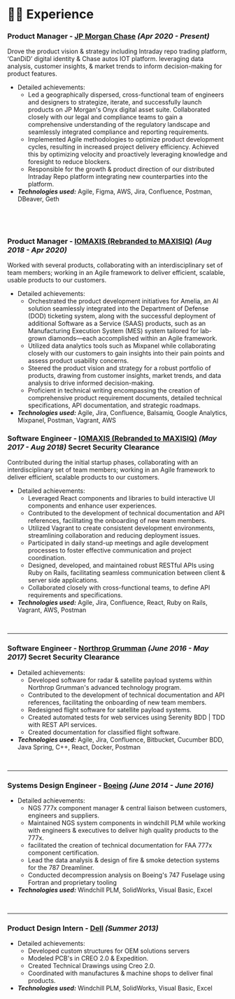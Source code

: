# 👨‍💻 Experience

### Product Manager - [JP Morgan Chase](https://www.jpmorganchase.com/) _(Apr 2020 - Present)_

Drove the product vision & strategy including Intraday repo trading platform, ‘CanDiD’ digital identity & Chase autos IOT platform. leveraging data analysis, customer insights, & market trends to inform decision-making for product features.
- Detailed achievements:
  - Led a geographically dispersed, cross-functional team of engineers and designers to strategize, iterate, and successfully launch products on JP Morgan's Onyx digital asset suite. Collaborated closely with our legal and compliance teams to gain a comprehensive understanding of the regulatory landscape and seamlessly integrated compliance and reporting requirements.
  - Implemented Agile methodologies to optimize product development cycles, resulting in increased project delivery efficiency. Achieved this by optimizing velocity and proactively leveraging knowledge and foresight to reduce blockers.
  - Responsible for the growth & product direction of our distributed Intraday Repo platform integrating new counterparties into the platform.
- _**Technologies used:**_ Agile, Figma, AWS, Jira, Confluence, Postman, DBeaver, Geth

&nbsp;
---

### Product Manager - [IOMAXIS (Rebranded to MAXISIQ)](https://www.iomaxis.com/) _(Aug 2018 - Apr 2020)_ 

Worked with several products, collaborating with an interdisciplinary set of team members; working in an Agile framework to deliver efficient, scalable, usable products to our customers.
- Detailed achievements:
  - Orchestrated the product development initiatives for Amelia, an AI solution seamlessly integrated into the Department of Defense (DOD) ticketing system, along with the successful deployment of additional Software as a Service (SAAS) products, such as an Manufacturing Execution System (MES) system tailored for lab-grown diamonds—each accomplished within an Agile framework.
  - Utilized data analytics tools such as Mixpanel while collaborating closely with our customers to gain insights into their pain points and assess product usability concerns.
  - Steered the product vision and strategy for a robust portfolio of products, drawing from customer insights, market trends, and data analysis to drive informed decision-making.
  - Proficient in technical writing encompassing the creation of comprehensive product requirement documents, detailed technical specifications, API documentation, and strategic roadmaps.
- _**Technologies used:**_ Agile, Jira, Confluence, Balsamiq, Google Analytics, Mixpanel, Postman, Vagrant, AWS

### Software Engineer - [IOMAXIS (Rebranded to MAXISIQ)](https://www.iomaxis.com/) _(May 2017 - Aug 2018)_ Secret Security Clearance

Contributed during the initial startup phases, collaborating with an interdisciplinary set of team members; working in an Agile framework to deliver efficient, scalable products to our customers.
- Detailed achievements:
  - Leveraged React components and libraries to build interactive UI components and enhance user experiences.
  - Contributed to the development of technical documentation and API references, facilitating the onboarding of new team members.
  - Utilized Vagrant to create consistent development environments, streamlining collaboration and reducing deployment issues.
  - Participated in daily stand-up meetings and agile development processes to foster effective communication and project coordination.
  - Designed, developed, and maintained robust RESTful APIs using Ruby on Rails, facilitating seamless communication between client & server side applications.
  - Collaborated closely with cross-functional teams, to define API requirements and specifications.
- _**Technologies used:**_ Agile, Jira, Confluence, React, Ruby on Rails, Vagrant, AWS, Postman

&nbsp;

---
### Software Engineer - [Northrop Grumman](https://www.northropgrumman.com/) _(June 2016 - May 2017)_ Secret Security Clearance

- Detailed achievements:
  - Developed software for radar & satellite payload systems within Northrop Grumman's advanced technology program.
  - Contributed to the development of technical documentation and API references, facilitating the onboarding of new team members.
  - Redesigned flight software for satellite payload systems.
  - Created automated tests for web services using Serenity BDD | TDD with REST API services.
  - Created documentation for classified flight software.
- _**Technologies used:**_ Agile, Jira, Confluence, Bitbucket, Cucumber BDD, Java Spring, C++, React, Docker, Postman

&nbsp;

---

### Systems Design Engineer - [Boeing](https://www.northropgrumman.com/) _(June 2014 - June 2016)_

- Detailed achievements:
  - NGS 777x component manager & central liaison between customers, engineers and suppliers.
  - Maintained NGS system components in windchill PLM while working with engineers & executives to deliver high quality products to the 777x.
  - facilitated the creation of technical documentation for FAA 777x component certification.
  - Lead the data analysis & design of fire & smoke detection systems for the 787 Dreamliner.
  - Conducted decompression analysis on Boeing's 747 Fuselage using Fortran and proprietary tooling
- _**Technologies used:**_ Windchill PLM, SolidWorks, Visual Basic, Excel

&nbsp;

---

### Product Design Intern - [Dell](https://www.dell.com/en-us) _(Summer 2013)_

- Detailed achievements:
  - Developed custom structures for OEM solutions servers
  - Modeled PCB's in CREO 2.0 & Expedition. 
  - Created Technical Drawings using Creo 2.0. 
  - Coordinated with manufactures & machine shops to deliver final products.
- _**Technologies used:**_ Windchill PLM, SolidWorks, Visual Basic, Excel

&nbsp;